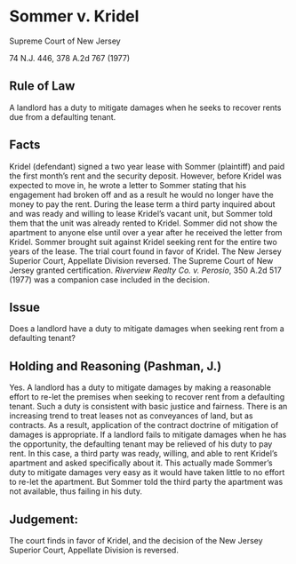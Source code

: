 # Sommer v. Kridel

Supreme Court of New Jersey

74 N.J. 446, 378 A.2d 767 (1977)

## Rule of Law

A landlord has a duty to mitigate damages when he seeks to recover rents due from a defaulting tenant.

## Facts

Kridel (defendant) signed a two year lease with Sommer (plaintiff) and paid the first month’s rent and the security deposit. However, before Kridel was expected to move in, he wrote a letter to Sommer stating that his engagement had broken off and as a result he would no longer have the money to pay the rent. During the lease term a third party inquired about and was ready and willing to lease Kridel’s vacant unit, but Sommer told them that the unit was already rented to Kridel. Sommer did not show the apartment to anyone else until over a year after he received the letter from Kridel. Sommer brought suit against Kridel seeking rent for the entire two years of the lease. The trial court found in favor of Kridel. The New Jersey Superior Court, Appellate Division reversed. The Supreme Court of New Jersey granted certification. _Riverview Realty Co. v. Perosio_, 350 A.2d 517 (1977) was a companion case included in the decision.

## Issue

Does a landlord have a duty to mitigate damages when seeking rent from a defaulting tenant?

## Holding and Reasoning (Pashman, J.)

Yes. A landlord has a duty to mitigate damages by making a reasonable effort to re-let the premises when seeking to recover rent from a defaulting tenant. Such a duty is consistent with basic justice and fairness. There is an increasing trend to treat leases not as conveyances of land, but as contracts. As a result, application of the contract doctrine of mitigation of damages is appropriate. If a landlord fails to mitigate damages when he has the opportunity, the defaulting tenant may be relieved of his duty to pay rent. In this case, a third party was ready, willing, and able to rent Kridel’s apartment and asked specifically about it. This actually made Sommer’s duty to mitigate damages very easy as it would have taken little to no effort to re-let the apartment. But Sommer told the third party the apartment was not available, thus failing in his duty. 

## Judgement: 
The court finds in favor of Kridel, and the decision of the New Jersey Superior Court, Appellate Division is reversed.